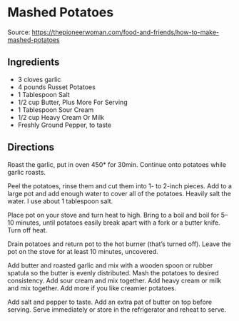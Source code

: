 # Mashed Potatoes

Source: https://thepioneerwoman.com/food-and-friends/how-to-make-mashed-potatoes

## Ingredients

* 3 cloves garlic
* 4 pounds Russet Potatoes
* 1 Tablespoon Salt
* 1/2 cup Butter, Plus More For Serving
* 1 Tablespoon Sour Cream
* 1/2 cup Heavy Cream Or Milk
* Freshly Ground Pepper, to taste

## Directions

Roast the garlic, put in oven 450* for 30min. Continue onto potatoes while garlic roasts.

Peel the potatoes, rinse them and cut them into 1- to 2-inch pieces. Add to a large pot and add enough water to cover all of the potatoes. Heavily salt the water. I use about 1 tablespoon salt.

Place pot on your stove and turn heat to high. Bring to a boil and boil for 5–10 minutes, until potatoes easily break apart with a fork or a butter knife. Turn off heat.

Drain potatoes and return pot to the hot burner (that’s turned off). Leave the pot on the stove for at least 10 minutes, uncovered.

Add butter and roasted garlic and mix with a wooden spoon or rubber spatula so the butter is evenly distributed. Mash the potatoes to desired consistency. Add sour cream and mix together. Add heavy cream or milk and mix together. Add more if you like creamier potatoes. 

Add salt and pepper to taste. Add an extra pat of butter on top before serving. Serve immediately or store in the refrigerator and reheat to serve.
